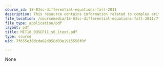 ```yaml
---
course_id: 18-03sc-differential-equations-fall-2011
description: This resource contains information related to complex arithmetic.
file_location: /coursemedia/18-03sc-differential-equations-fall-2011/7f655e36dcda82d958d83e1915556f0f_MIT18_03SCF11_s6_1text.pdf
file_type: application/pdf
layout: pdf
title: MIT18_03SCF11_s6_1text.pdf
type: course
uid: 7f655e36dcda82d958d83e1915556f0f

---
```

None